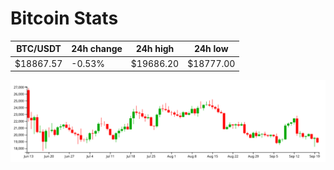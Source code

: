 # Bitcoin Stats

BTC/USDT|24h change|24h high|24h low|
|---|---|---|---|
|$18867.57|-0.53%|$19686.20|$18777.00|

<img src="./chart.svg">
